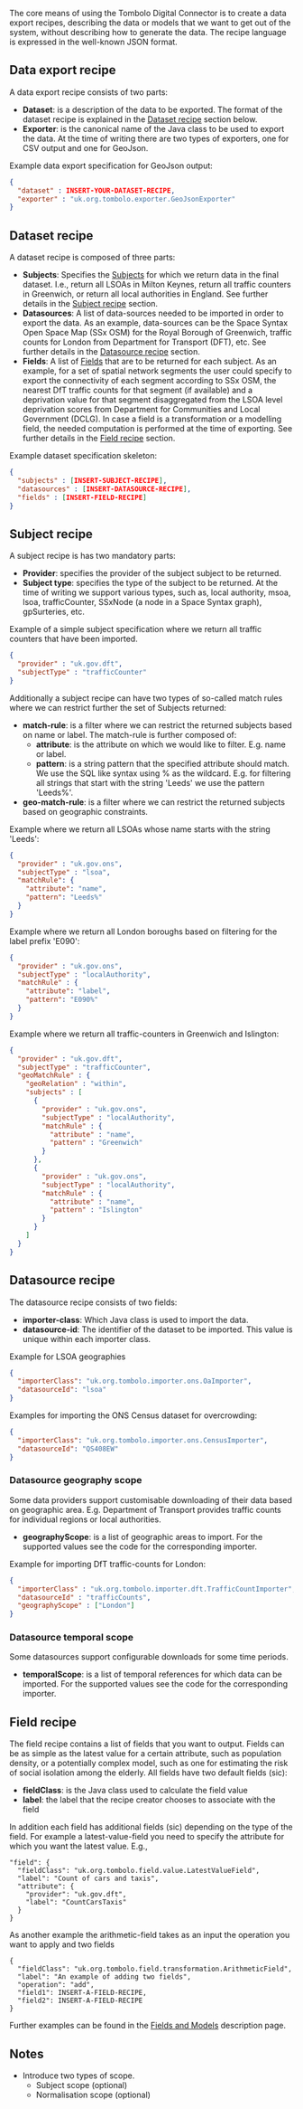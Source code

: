 The core means of using the Tombolo Digital Connector is to create a data export recipes, describing the data or models that we want to get out of the system, without describing how to generate the data. The recipe language is expressed in the well-known JSON format.

## Data export recipe
A data export recipe consists of two parts:

* **Dataset**: is a description of the data to be exported. The format of the dataset recipe is explained in the [Dataset recipe](#dataset-recipe) section below.
* **Exporter**: is the canonical name of the Java class to be used to export the data. At the time of writing there are two types of exporters, one for CSV output and one for GeoJson.

Example data export specification for GeoJson output:
```json
{
  "dataset" : INSERT-YOUR-DATASET-RECIPE,
  "exporter" : "uk.org.tombolo.exporter.GeoJsonExporter"
}
```

## Dataset recipe

A dataset recipe is composed of three parts:

* **Subjects**: Specifies the [Subjects](Data-Model#subject) for which we return data in the final dataset. I.e., return all LSOAs in Milton Keynes, return all traffic counters in Greenwich, or return all local authorities in England. See further details in the [Subject recipe](#subject-recipe) section.
* **Datasources**: A list of data-sources needed to be imported in order to export the data. As an example, data-sources can be the Space Syntax Open Space Map (SSx OSM) for the Royal Borough of Greenwich, traffic counts for London from Department for Transport (DFT), etc. See further details in the [Datasource recipe](#datasource-recipe) section.
* **Fields**: A list of [Fields](Fields-and-Models) that are to be returned for each subject. As an example, for a set of spatial network segments the user could specify to export the connectivity of each segment according to SSx OSM, the nearest DfT traffic counts for that segment (if available) and a deprivation value for that segment disaggregated from the LSOA level deprivation scores from Department for Communities and Local Government (DCLG). In case a field is a transformation or a modelling field, the needed computation is performed at the time of exporting. See further details in the [Field recipe](#field-recipe) section.

Example dataset specification skeleton:
```json
{
  "subjects" : [INSERT-SUBJECT-RECIPE],
  "datasources" : [INSERT-DATASOURCE-RECIPE],
  "fields" : [INSERT-FIELD-RECIPE]
}
```

## Subject recipe
A subject recipe is has two mandatory parts:

* **Provider**: specifies the provider of the subject subject to be returned.
* **Subject type**: specifies the type of the subject to be returned. At the time of writing we support various types, such as, local authority, msoa, lsoa, trafficCounter, SSxNode (a node in a Space Syntax graph), gpSurteries, etc.

Example of a simple subject specification where we return all traffic counters that have been imported.
```json
{
  "provider" : "uk.gov.dft",
  "subjectType" : "trafficCounter"
}
```

Additionally a subject recipe can have two types of so-called match rules where we can restrict further the set of Subjects returned:

* **match-rule**: is a filter where we can restrict the returned subjects based on name or label. The match-rule is further composed of:
  * **attribute**: is the attribute on which we would like to filter. E.g. name or label.
  * **pattern**: is a string pattern that the specified attribute should match. We use the SQL like syntax using % as the wildcard. E.g. for filtering all strings that start with the string 'Leeds' we use the pattern 'Leeds%'. 
* **geo-match-rule**: is a filter where we can restrict the returned subjects based on geographic constraints.

Example where we return all LSOAs whose name starts with the string 'Leeds':
```json
{
  "provider" : "uk.gov.ons",
  "subjectType" : "lsoa",
  "matchRule": {
    "attribute": "name",
    "pattern": "Leeds%"
  }
}
```

Example where we return all London boroughs based on filtering for the label prefix 'E090':
```json
{
  "provider" : "uk.gov.ons",
  "subjectType" : "localAuthority",
  "matchRule" : {
    "attribute": "label",
    "pattern": "E090%"
  }
}
```

Example where we return all traffic-counters in Greenwich and Islington:
```json
{
  "provider" : "uk.gov.dft",
  "subjectType" : "trafficCounter",
  "geoMatchRule" : {
    "geoRelation" : "within",
    "subjects" : [
      {
        "provider" : "uk.gov.ons",
        "subjectType" : "localAuthority",
        "matchRule" : {
          "attribute" : "name",
          "pattern" : "Greenwich"
        }
      },
      {
        "provider" : "uk.gov.ons",
        "subjectType" : "localAuthority",
        "matchRule" : {
          "attribute" : "name",
          "pattern" : "Islington"
        }
      }
    ]
  }
}
```

## Datasource recipe
The datasource recipe consists of two fields:

* **importer-class**: Which Java class is used to import the data.
* **datasource-id**: The identifier of the dataset to be imported. This value is unique within each importer class.

Example for LSOA geographies
```json
{
  "importerClass": "uk.org.tombolo.importer.ons.OaImporter",
  "datasourceId": "lsoa"
}
```

Examples for importing the ONS Census dataset for overcrowding:
```json
{
  "importerClass": "uk.org.tombolo.importer.ons.CensusImporter",
  "datasourceId": "QS408EW"
}
```

### Datasource geography scope

Some data providers support customisable downloading of their data based on geographic area. E.g. Department of Transport provides traffic counts for individual regions or local authorities.

* **geographyScope**: is a list of geographic areas to import. For the supported values see the code for the corresponding importer.

Example for importing DfT traffic-counts for London:
```json
{
  "importerClass" : "uk.org.tombolo.importer.dft.TrafficCountImporter",
  "datasourceId" : "trafficCounts",
  "geographyScope" : ["London"]
}
```

### Datasource temporal scope

Some datasources support configurable downloads for some time periods.

* **temporalScope**: is a list of temporal references for which data can be imported. For the supported values see the code for the corresponding importer.

## Field recipe
The field recipe contains a list of fields that you want to output. Fields can be as simple as the latest value for a certain attribute, such as population density, or a potentially complex model, such as one for estimating the risk of social isolation among the elderly. All fields have two default fields (sic):

* **fieldClass**: is the Java class used to calculate the field value
* **label**: the label that the recipe creator chooses to associate with the field

In addition each field has additional fields (sic) depending on the type of the field. For example a latest-value-field you need to specify the attribute for which you want the latest value. E.g.,

```
"field": {
  "fieldClass": "uk.org.tombolo.field.value.LatestValueField",
  "label": "Count of cars and taxis",
  "attribute": {
    "provider": "uk.gov.dft",
    "label": "CountCarsTaxis"
  }
}
```

As another example the arithmetic-field takes as an input the operation you want to apply and two fields 

```
{
  "fieldClass": "uk.org.tombolo.field.transformation.ArithmeticField",
  "label": "An example of adding two fields",
  "operation": "add",
  "field1": INSERT-A-FIELD-RECIPE,
  "field2": INSERT-A-FIELD-RECIPE
}
```

Further examples can be found in the [Fields and Models](Fields-and-Models) description page.

## Notes

* Introduce two types of scope. 
  * Subject scope (optional)
  * Normalisation scope (optional)
